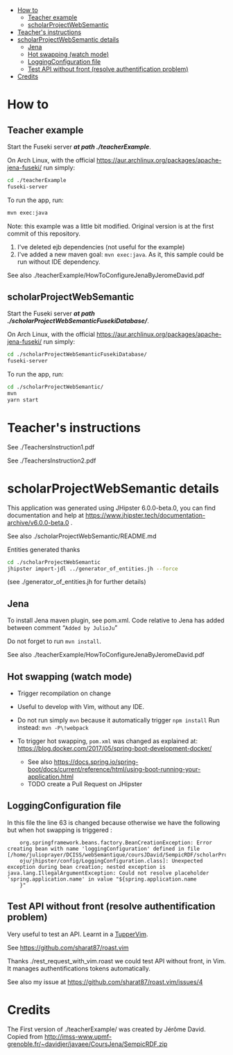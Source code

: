 
<!-- vim-markdown-toc GFM -->

* [How to](#how-to)
    * [Teacher example](#teacher-example)
    * [scholarProjectWebSemantic](#scholarprojectwebsemantic)
* [Teacher's instructions](#teachers-instructions)
* [scholarProjectWebSemantic details](#scholarprojectwebsemantic-details)
    * [Jena](#jena)
    * [Hot swapping (watch mode)](#hot-swapping-watch-mode)
    * [LoggingConfiguration file](#loggingconfiguration-file)
    * [Test API without front (resolve authentification problem)](#test-api-without-front-resolve-authentification-problem)
* [Credits](#credits)

<!-- vim-markdown-toc -->

# How to

## Teacher example

Start the Fuseki server ***at path ./teacherExample***.

On Arch Linux, with the official https://aur.archlinux.org/packages/apache-jena-fuseki/
run simply:
```sh
cd ./teacherExample
fuseki-server
```

To run the app, run:
```sh
mvn exec:java
```

Note: this example was a little bit modified. Original version is at the first
commit of this repository.
1. I've deleted ejb dependencies (not useful for the example)
2. I've added a new maven goal: `mvn exec:java`. As it, this sample could
    be run without IDE dependency.

See also ./teacherExample/HowToConfigureJenaByJeromeDavid.pdf

## scholarProjectWebSemantic

Start the Fuseki server ***at path ./scholarProjectWebSemanticFusekiDatabase/***.

On Arch Linux, with the official https://aur.archlinux.org/packages/apache-jena-fuseki/
run simply:
```sh
cd ./scholarProjectWebSemanticFusekiDatabase/
fuseki-server
```

To run the app, run:
```sh
cd ./scholarProjectWebSemantic/
mvn
yarn start
```

# Teacher's instructions

See ./TeachersInstruction1.pdf

See ./TeachersInstruction2.pdf

# scholarProjectWebSemantic details
This application was generated using JHipster 6.0.0-beta.0, you can find documentation and help at https://www.jhipster.tech/documentation-archive/v6.0.0-beta.0 .

See also ./scholarProjectWebSemantic/README.md

Entities generated thanks

```sh
cd ./scholarProjectWebSemantic
jhipster import-jdl ../generator_of_entities.jh --force
```

(see ./generator_of_entities.jh for further details)

## Jena

To install Jena maven plugin, see pom.xml. Code relative to Jena
has added between comment “`Added by JulioJu`”

Do not forget to run `mvn install`.

See also ./teacherExample/HowToConfigureJenaByJeromeDavid.pdf

## Hot swapping (watch mode)
* Trigger recompilation on change

* Useful to develop with Vim, without any IDE.

* Do not run simply `mvn` because it automatically trigger `npm install`
    Run instead: `mvn -P\!webpack`

* To trigger hot swapping, `pom.xml` was changed as explained at:
    https://blog.docker.com/2017/05/spring-boot-development-docker/
    * See also https://docs.spring.io/spring-boot/docs/current/reference/html/using-boot-running-your-application.html
    * TODO create a Pull Request on JHipster

## LoggingConfiguration file

In this file the line 63 is changed because otherwise we have the following
but when hot swapping is triggered :
```
    org.springframework.beans.factory.BeanCreationException: Error creating bean with name 'loggingConfiguration' defined in file [/home/julioprayer/DCISS/webSemantique/coursJDavid/SempicRDF/scholarProjectWebSemantic/target/classes/fr/uga/juli
    oju/jhipster/config/LoggingConfiguration.class]: Unexpected exception during bean creation; nested exception is java.lang.IllegalArgumentException: Could not resolve placeholder 'spring.application.name' in value "${spring.application.name
    }"
```

## Test API without front (resolve authentification problem)

Very useful to test an API. Learnt in a [TupperVim](https://tuppervim.org).

See https://github.com/sharat87/roast.vim

Thanks ./rest_request_with_vim.roast we could test API without front, in Vim.
It manages authentifications tokens automatically.

See also my issue at https://github.com/sharat87/roast.vim/issues/4

# Credits

The First version of ./teacherExample/ was created by Jérôme David.
Copied from http://imss-www.upmf-grenoble.fr/~davidjer/javaee/CoursJena/SempicRDF.zip
